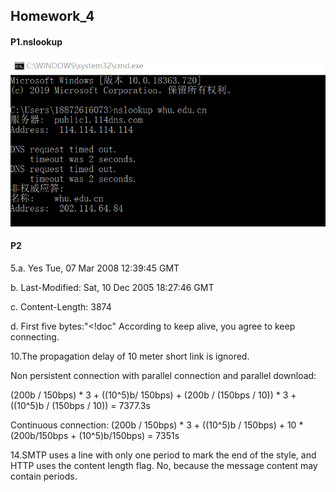 ## Homework_4

#### P1.nslookup

![](https://github.com/iss-whu/image/blob/master/nslookup.GIF)

#### P2

5.a. Yes
Tue, 07 Mar 2008 12:39:45 GMT

b. Last-Modified: Sat, 10 Dec 2005 18:27:46 GMT

c. Content-Length: 3874

d. First five bytes:"<!doc"
According to keep alive, you agree to keep connecting.



10.The propagation delay of 10 meter short link is ignored.

Non persistent connection with parallel connection and parallel download:

(200b / 150bps) * 3 + ((10^5)b/ 150bps) + (200b / (150bps / 10)) * 3 + ((10^5)b / (150bps / 10)) = 7377.3s

Continuous connection:
(200b / 150bps) * 3 + ((10^5)b / 150bps) + 10 * (200b/150bps + (10^5)b/150bps) = 7351s



14.SMTP uses a line with only one period to mark the end of the style, and HTTP uses the content length flag. No, because the message content may contain periods.

